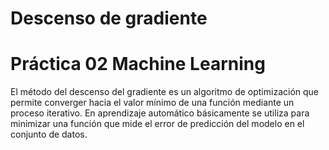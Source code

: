 # Descenso de gradiente
# Práctica 02 Machine Learning
El método del descenso del gradiente es un algoritmo de optimización que permite converger hacia el valor mínimo de una función mediante un proceso iterativo. En aprendizaje automático básicamente se utiliza para minimizar una función que mide el error de predicción del modelo en el conjunto de datos.
